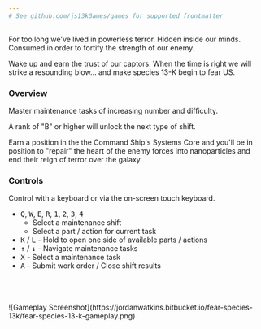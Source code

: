 ```yaml
---
# See github.com/js13kGames/games for supported frontmatter
---
```

For too long we've lived in powerless terror. Hidden inside our minds. Consumed in order to fortify the strength of our enemy.

Wake up and earn the trust of our captors. When the time is right we will strike a resounding blow... and make species 13-K begin to fear US.

### Overview
Master maintenance tasks of increasing number and difficulty. 

A rank of "B" or higher will unlock the next type of shift.

Earn a position in the the Command Ship's Systems Core and you'll be in position to "repair" the heart of the enemy forces into nanoparticles and end their reign of terror over the galaxy.

### Controls
Control with a keyboard or via the on-screen touch keyboard.

- <kbd>Q</kbd>, <kbd>W</kbd>, <kbd>E</kbd>, <kbd>R</kbd>, <kbd>1</kbd>, <kbd>2</kbd>, <kbd>3</kbd>, <kbd>4</kbd>
    - Select a maintenance shift
    - Select a part / action for current task
- <kbd>K</kbd> / <kbd>L</kbd> - Hold to open one side of available parts / actions
- <kbd>&uarr;</kbd> / <kbd>&darr;</kbd> - Navigate maintenance tasks
- <kbd>X</kbd> - Select a maintenance task
- <kbd>A</kbd> - Submit work order / Close shift results
<br/>
<br/>
<br/>
![Gameplay Screenshot](https://jordanwatkins.bitbucket.io/fear-species-13k/fear-species-13-k-gameplay.png)

